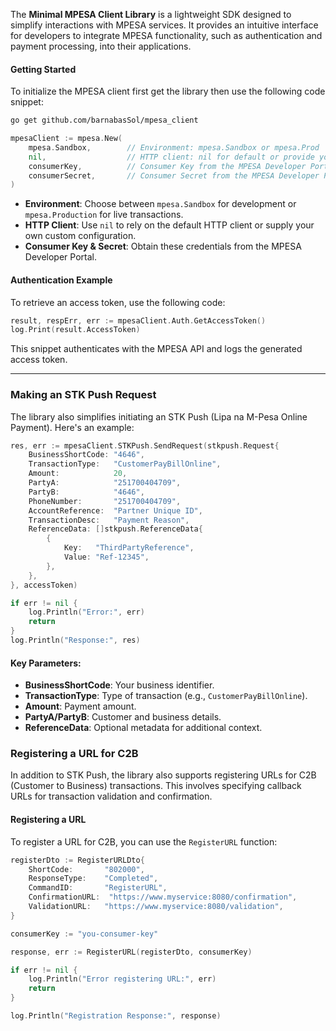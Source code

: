 The **Minimal MPESA Client Library** is a lightweight SDK designed to simplify interactions with MPESA services. It provides an intuitive interface for developers to integrate MPESA functionality, such as authentication and payment processing, into their applications. 
#### Getting Started

To initialize the MPESA client first get the library then use the following code snippet:

```bash
go get github.com/barnabasSol/mpesa_client
```

```go
mpesaClient := mpesa.New(
    mpesa.Sandbox,        // Environment: mpesa.Sandbox or mpesa.Prod
    nil,                  // HTTP client: nil for default or provide your custom client
    consumerKey,          // Consumer Key from the MPESA Developer Portal
    consumerSecret,       // Consumer Secret from the MPESA Developer Portal
)
```

- **Environment**: Choose between `mpesa.Sandbox` for development or `mpesa.Production` for live transactions.
- **HTTP Client**: Use `nil` to rely on the default HTTP client or supply your own custom configuration.
- **Consumer Key & Secret**: Obtain these credentials from the MPESA Developer Portal.

#### Authentication Example

To retrieve an access token, use the following code:

```go
result, respErr, err := mpesaClient.Auth.GetAccessToken()
log.Print(result.AccessToken)
```

This snippet authenticates with the MPESA API and logs the generated access token.

---

### Making an STK Push Request

The library also simplifies initiating an STK Push (Lipa na M-Pesa Online Payment). Here's an example:

```go
res, err := mpesaClient.STKPush.SendRequest(stkpush.Request{
    BusinessShortCode: "4646",               
    TransactionType:   "CustomerPayBillOnline", 
    Amount:            20,                  
    PartyA:            "251700404709",      
    PartyB:            "4646",             
    PhoneNumber:       "251700404709",     
    AccountReference:  "Partner Unique ID",
    TransactionDesc:   "Payment Reason",   
    ReferenceData: []stkpush.ReferenceData{
        {
            Key:   "ThirdPartyReference",
            Value: "Ref-12345",
        },
    },
}, accessToken)

if err != nil {
    log.Println("Error:", err)
    return
}
log.Println("Response:", res)
```

#### Key Parameters:
- **BusinessShortCode**: Your business identifier.
- **TransactionType**: Type of transaction (e.g., `CustomerPayBillOnline`).
- **Amount**: Payment amount.
- **PartyA/PartyB**: Customer and business details.
- **ReferenceData**: Optional metadata for additional context.

### Registering a URL for C2B

In addition to STK Push, the library also supports registering URLs for C2B (Customer to Business) transactions. This involves specifying callback URLs for transaction validation and confirmation.

#### Registering a URL

To register a URL for C2B, you can use the `RegisterURL` function:

```go
registerDto := RegisterURLDto{
    ShortCode:       "802000",               
    ResponseType:    "Completed",           
    CommandID:       "RegisterURL",         
    ConfirmationURL:  "https://www.myservice:8080/confirmation", 
    ValidationURL:   "https://www.myservice:8080/validation",   
}

consumerKey := "you-consumer-key" 

response, err := RegisterURL(registerDto, consumerKey)

if err != nil {
    log.Println("Error registering URL:", err)
    return
}

log.Println("Registration Response:", response)
```
